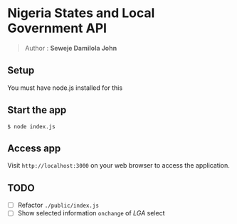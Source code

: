 # Nigeria States and Local Government API
> Author : **Seweje Damilola John**

## Setup
You must have node.js installed for this

## Start the app
`$ node index.js`

## Access app
Visit `http://localhost:3000` on your web browser to access the application.

## TODO
- [ ] Refactor `./public/index.js`
- [ ] Show selected information `onchange` of *LGA* select